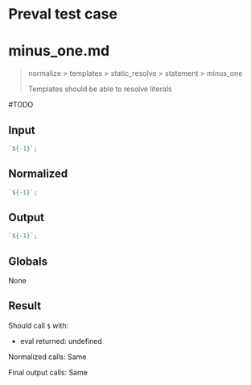 # Preval test case

# minus_one.md

> normalize > templates > static_resolve > statement > minus_one
>
> Templates should be able to resolve literals

#TODO

## Input

`````js filename=intro
`${-1}`;
`````

## Normalized

`````js filename=intro
`${-1}`;
`````

## Output

`````js filename=intro
`${-1}`;
`````

## Globals

None

## Result

Should call `$` with:
 - eval returned: undefined

Normalized calls: Same

Final output calls: Same
